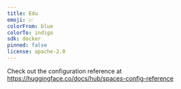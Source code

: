 ```yaml
---
title: Edu
emoji: 📈
colorFrom: blue
colorTo: indigo
sdk: docker
pinned: false
license: apache-2.0
---
```


Check out the configuration reference at https://huggingface.co/docs/hub/spaces-config-reference

